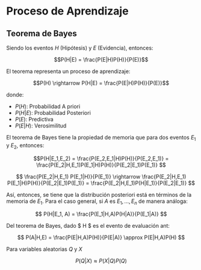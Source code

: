 # Proceso de Aprendizaje

## Teorema de Bayes

Siendo los eventos $H$ (Hipótesis) y $E$ (Evidencia), entonces:

$$P(H|E) = \frac{P(E|H)P(H)}{P(E)}$$

El teorema representa un proceso de aprendizaje:

$$P(H) \rightarrow P(H|E) = \frac{P(E|H)P(H)}{P(E)}$$

donde:

- $P(H)$: Probabilidad A priori
- $P(H|E)$: Probabilidad Posteriori
- $P(E)$: Predictiva
- $P(E|H)$: Verosimilitud

El teorema de Bayes tiene la propiedad de memoria que para dos eventos $E_1$ y $E_2$, entonces:

$$P(H|E_1,E_2) = \frac{P(E_2,E_1|H)P(H)}{P(E_2,E_1)} = \frac{P(E_2|H,E_1)P(E_1|H)P(H)}{P(E_2|E_1)P(E_1)} $$

$$ \frac{P(E_2|H,E_1) P(E_1|H)}{P(E_1)} \rightarrow \frac{P(E_2|H,E_1) P(E_1|H)P(H)}{P(E_2|E_1)P(E_1)} = \frac{P(E_2|H,E_1)P(H|E_1)}{P(E_2|E_1)} $$

Así, entonces, se tiene que la distribución posteriori está en términos de la memoria de $E_1$. Para el caso general, si $A$ es $E_1, ..., E_n$ de manera análoga:

$$ P(H|E_1, A) = \frac{P(E_1|H,A)P(H|A)}{P(E_1|A)} $$

Del teorema de Bayes, dado $ H $ es el evento de evaluación ant:

$$ P(A|H,E) = \frac{P(E|H,A)P(H)}{P(E|A)} \approx P(E|H,A)P(H) $$

Para variables aleatorias $Q$ y $X$

$$ P(Q|X) \approx P(X|Q)P(Q) $$
